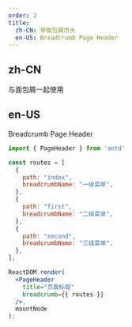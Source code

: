 ```yaml
---
order: 2
title:
  zh-CN: 带面包屑页头
  en-US: Breadcrumb Page Header
---
```


## zh-CN

与面包屑一起使用

## en-US

Breadcrumb Page Header

```jsx
import { PageHeader } from 'antd'

const routes = [
  {
    path: "index",
    breadcrumbName: "一级菜单",
  },
  {
    path: "first",
    breadcrumbName: "二级菜单",
  },
  {
    path: "second",
    breadcrumbName: "三级菜单",
  },
];

ReactDOM.render(
  <PageHeader
    title="页面标题"
    breadcrumb={{ routes }}
  />,
  mountNode
);
```
